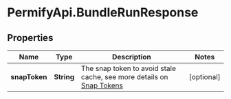 # PermifyApi.BundleRunResponse

## Properties

Name | Type | Description | Notes
------------ | ------------- | ------------- | -------------
**snapToken** | **String** | The snap token to avoid stale cache, see more details on [Snap Tokens](../../operations/snap-tokens) | [optional] 


